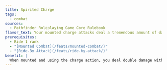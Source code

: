 ```yaml
---
title: Spirited Charge
tags:
  - combat
sources:
  - Pathfinder Roleplaying Game Core Rulebook
flavor_text: Your mounted charge attacks deal a tremendous amount of damage.
prerequisites:
  - Ride 1 rank
  - "[Mounted Combat](/feats/mounted-combat/)"
  - "[Ride-By Attack](/feats/ride-by-attack/)"
benefit: |
  When mounted and using the charge action, you deal double damage with a melee weapon (or triple damage with a lance).
---
```


